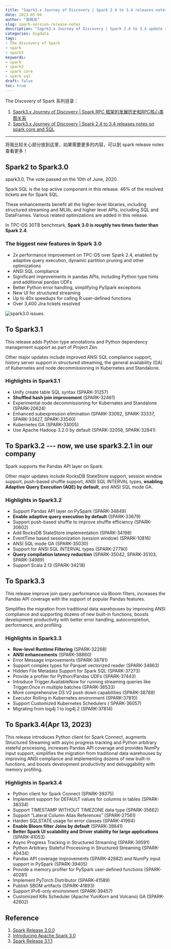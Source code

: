 ```yaml
---
title: "Saprk3.x Journey of Discovery | Spark 2.4 to 3.4 releases notes on spark core and SQL"
date: 2023-05-04
author: "张晓龙"
slug: spark-version-release-notes
description: "Saprk3.x Journey of Discovery | Spark 2.4 to 3.4 update release notes focus on spark core and SQL"
categories: bigdata
tags: 
- The discovery of Spark
- spark
- spark3
keywords: 
- spark
- spark3
- spark core
- spark sql
draft: false
toc: true
---
```


The Discovery of Spark 系列目录：

1. [Saprk3.x Journey of Discovery | Spark RPC 框架的发展历史和RPC核心类图关系](https://techwhims.com/cn/posts/spark-rpc-history-core-class/)
2. [Saprk3.x Journey of Discovery | Spark 2.4 to 3.4 releases notes on spark core and SQL]()

---

将我比较关心部分放到这里，如果需要更多的内容，可以到 spark release notes 查看更多！

## Spark2 to Spark3.0

spark3.0, The vote passed on the 10th of June, 2020.

Spark SQL is the top active component in this release. 46% of the resolved tickets are for Spark SQL.

These enhancements benefit all the higher-level libraries, including structured streaming and MLlib, and higher level APIs, including SQL and DataFrames. Various related optimizations are added in this release.

In TPC-DS 30TB benchmark, **Spark 3.0 is roughly two times faster than Spark 2.4**.

### The biggest new features in Spark 3.0

- 2x performance improvement on TPC-DS over Spark 2.4, enabled by adaptive query execution, dynamic partition pruning and other optimizations
- ANSI SQL compliance
- Significant improvements in pandas APIs, including Python type hints and additional pandas UDFs
- Better Python error handling, simplifying PySpark exceptions
- New UI for structured streaming
- Up to 40x speedups for calling R user-defined functions
- Over 3,400 Jira tickets resolved

![spark3.0 issues](https://media.techwhims.com/techwhims/2023/2023-05-04-10-52-41.png)

## To Spark3.1

This release adds Python type annotations and Python dependency management support as part of Project Zen.

Other major updates include improved ANSI SQL compliance support, history server support in structured streaming, the general availability (GA) of Kubernetes and node decommissioning in Kubernetes and Standalone.

### Highlights in Spark3.1

- Unify create table SQL syntax (SPARK-31257)
- **Shuffled hash join improvement** (SPARK-32461)
- Experimental node decommissioning for Kubernates and Standalone (SPARK-20624)
- Enhanced subexpression elimination (SPARK-33092, SPARK-33337, SPARK-33427, SPARK-33540)
- Kubernetes GA (SPARK-33005)
- Use Apache Hadoop 3.2.0 by default (SPARK-32058, SPARK-32841)

## To Spark3.2 --- now, we use spark3.2.1 in our company

Spark supports the Pandas API layer on Spark.

Other major updates include RocksDB StateStore support, session window support, push-based shuffle support, ANSI SQL INTERVAL types, **enabling Adaptive Query Execution (AQE) by default**, and ANSI SQL mode GA.

### Highlights in Spark3.2

- Support Pandas API layer on PySpark (SPARK-34849)
- **Enable adaptive query execution by default** (SPARK-33679)
- Support push-based shuffle to improve shuffle efficiency (SPARK-30602)
- Add RocksDB StateStore implementation (SPARK-34198)
- EventTime based sessionization (session window) (SPARK-10816)
- ANSI SQL mode GA (SPARK-35030)
- Support for ANSI SQL INTERVAL types (SPARK-27790)
- **Query compilation latency reduction** (SPARK-35042, SPARK-35103, SPARK-34989)
- Support Scala 2.13 (SPARK-34218)

## To Spark3.3

This release improve join query performance via Bloom filters, increases the Pandas API coverage with the support of popular Pandas features.

Simplifies the migration from traditional data warehouses by improving ANSI compliance and supporting dozens of new built-in functions, boosts development productivity with better error handling, autocompletion, performance, and profiling.

### Highlights in Spark3.3

- **Row-level Runtime Filtering** (SPARK-32268)
- **ANSI enhancements** (SPARK-38860)
- Error Message Improvements (SPARK-38781)
- Support complex types for Parquet vectorized reader (SPARK-34863)
- Hidden File Metadata Support for Spark SQL (SPARK-37273)
- Provide a profiler for Python/Pandas UDFs (SPARK-37443)
- Introduce Trigger.AvailableNow for running streaming queries like Trigger.Once in multiple batches (SPARK-36533)
- More comprehensive DS V2 push down capabilities (SPARK-38788)
- Executor Rolling in Kubernetes environment (SPARK-37810)
- Support Customized Kubernetes Schedulers ( SPARK-36057)
- Migrating from log4j 1 to log4j 2 (SPARK-37814)

## To Spark3.4(Apr 13, 2023)

This release introduces Python client for Spark Connect, augments Structured Streaming with async progress tracking and Python arbitrary stateful processing, increases Pandas API coverage and provides NumPy input support, simplifies the migration from traditional data warehouses by improving ANSI compliance and implementing dozens of new built-in functions, and boosts development productivity and debuggability with memory profiling.

### Highlights in Spark3.4

- Python client for Spark Connect (SPARK-39375)
- Implement support for DEFAULT values for columns in tables (SPARK-38334)
- Support TIMESTAMP WITHOUT TIMEZONE data type (SPARK-35662)
- Support “Lateral Column Alias References” (SPARK-27561)
- Harden SQLSTATE usage for error classes (SPARK-41994)
- **Enable Bloom filter Joins by default** (SPARK-38841)
- **Better Spark UI scalability and Driver stability for large applications** (SPARK-41053)
- Async Progress Tracking in Structured Streaming (SPARK-39591)
- Python Arbitrary Stateful Processing in Structured Streaming (SPARK-40434)
- Pandas API coverage improvements (SPARK-42882) and NumPy input support in PySpark (SPARK-39405)
- Provide a memory profiler for PySpark user-defined functions (SPARK-40281)
- Implement PyTorch Distributor (SPARK-41589)
- Publish SBOM artifacts (SPARK-41893)
- Support IPv6-only environment (SPARK-39457)
- Customized K8s Scheduler (Apache YuniKorn and Volcano) GA (SPARK-42802)

## Reference

1. [Spark Release 3.0.0](https://spark.apache.org/releases/spark-release-3-0-0.html?spm=a2c6h.12873639.article-detail.7.70a07c17XiaHzg#known-issues)
2. [Introducing Apache Spark 3.0](https://www.databricks.com/blog/2020/06/18/introducing-apache-spark-3-0-now-available-in-databricks-runtime-7-0.html)
3. [Spark Release 3.1.1](https://spark.apache.org/releases/spark-release-3-1-1.html)
